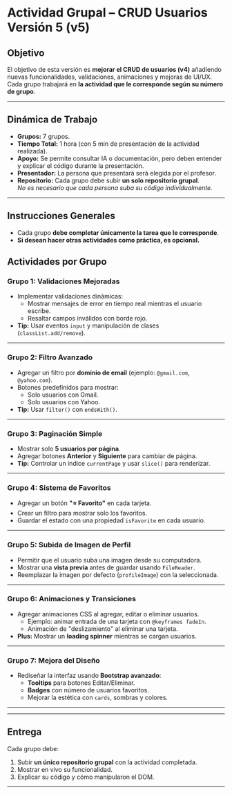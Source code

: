 # **Actividad Grupal – CRUD Usuarios Versión 5 (v5)**

## **Objetivo**
El objetivo de esta versión es **mejorar el CRUD de usuarios (v4)** añadiendo nuevas funcionalidades, validaciones, animaciones y mejoras de UI/UX.  
Cada grupo trabajará en **la actividad que le corresponde según su número de grupo**.

---

## **Dinámica de Trabajo**
- **Grupos:** 7 grupos.
- **Tiempo Total:** 1 hora (con 5 min de presentación de la actividad realizada).
- **Apoyo:** Se permite consultar IA o documentación, pero deben entender y explicar el código durante la presentación.
- **Presentador:** La persona que presentará será elegida por el profesor.
- **Repositorio:** Cada grupo debe subir **un solo repositorio grupal**.  
  *No es necesario que cada persona suba su código individualmente.*
---

## **Instrucciones Generales**
- Cada grupo **debe completar únicamente la tarea que le corresponde**.  
- **Si desean hacer otras actividades como práctica, es opcional.**  


## **Actividades por Grupo**

### **Grupo 1: Validaciones Mejoradas**
- Implementar validaciones dinámicas:
  - Mostrar mensajes de error en tiempo real mientras el usuario escribe.
  - Resaltar campos inválidos con borde rojo.
- **Tip:** Usar eventos `input` y manipulación de clases (`classList.add/remove`).

---

### **Grupo 2: Filtro Avanzado**
- Agregar un filtro por **dominio de email** (ejemplo: `@gmail.com`, `@yahoo.com`).
- Botones predefinidos para mostrar:
  - Solo usuarios con Gmail.
  - Solo usuarios con Yahoo.
- **Tip:** Usar `filter()` con `endsWith()`.  

---

### **Grupo 3: Paginación Simple**
- Mostrar solo **5 usuarios por página**.
- Agregar botones **Anterior** y **Siguiente** para cambiar de página.
- **Tip:** Controlar un índice `currentPage` y usar `slice()` para renderizar.

---

### **Grupo 4: Sistema de Favoritos**
- Agregar un botón **"⭐ Favorito"** en cada tarjeta.
- Crear un filtro para mostrar solo los favoritos.
- Guardar el estado con una propiedad `isFavorite` en cada usuario.

---

### **Grupo 5: Subida de Imagen de Perfil**
- Permitir que el usuario suba una imagen desde su computadora.
- Mostrar una **vista previa** antes de guardar usando `FileReader`.
- Reemplazar la imagen por defecto (`profileImage`) con la seleccionada.

---

### **Grupo 6: Animaciones y Transiciones**
- Agregar animaciones CSS al agregar, editar o eliminar usuarios.
  - Ejemplo: animar entrada de una tarjeta con `@keyframes fadeIn`.
  - Animación de "deslizamiento" al eliminar una tarjeta.
- **Plus:** Mostrar un **loading spinner** mientras se cargan usuarios.

---

### **Grupo 7: Mejora del Diseño**
- Rediseñar la interfaz usando **Bootstrap avanzado**:
  - **Tooltips** para botones Editar/Eliminar.
  - **Badges** con número de usuarios favoritos.
  - Mejorar la estética con `cards`, sombras y colores.

---

---

## **Entrega**
Cada grupo debe:
1. Subir **un único repositorio grupal** con la actividad completada.
2. Mostrar en vivo su funcionalidad.
3. Explicar su código y cómo manipularon el DOM.
---
